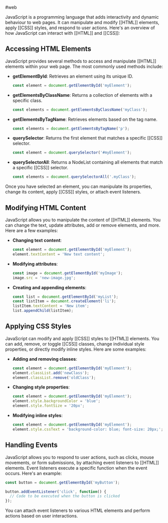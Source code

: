 #web 

JavaScript is a programming language that adds interactivity and dynamic behaviour to web pages. It can manipulate and modify [[HTML]] elements, apply [[CSS]] styles, and respond to user actions. Here's an overview of how JavaScript can interact with [[HTML]] and [[CSS]]:

## Accessing HTML Elements

JavaScript provides several methods to access and manipulate [[HTML]] elements within your web page. The most commonly used methods include:

- **getElementById**: Retrieves an element using its unique ID.

  ```javascript
  const element = document.getElementById('myElement');
  ```

- **getElementsByClassName**: Returns a collection of elements with a specific class.

  ```javascript
  const elements = document.getElementsByClassName('myClass');
  ```

- **getElementsByTagName**: Retrieves elements based on the tag name.

  ```javascript
  const elements = document.getElementsByTagName('p');
  ```

- **querySelector**: Returns the first element that matches a specific [[CSS]] selector.

  ```javascript
  const element = document.querySelector('#myElement');
  ```

- **querySelectorAll**: Returns a NodeList containing all elements that match a specific [[CSS]] selector.

  ```javascript
  const elements = document.querySelectorAll('.myClass');
  ```

Once you have selected an element, you can manipulate its properties, change its content, apply [[CSS]] styles, or attach event listeners.

## Modifying HTML Content

JavaScript allows you to manipulate the content of [[HTML]] elements. You can change the text, update attributes, add or remove elements, and more. Here are a few examples:

- **Changing text content**:

  ```javascript
  const element = document.getElementById('myElement');
  element.textContent = 'New text content';
  ```

- **Modifying attributes**:

  ```javascript
  const image = document.getElementById('myImage');
  image.src = 'new-image.jpg';
  ```

- **Creating and appending elements**:

  ```javascript
  const list = document.getElementById('myList');
  const listItem = document.createElement('li');
  listItem.textContent = 'New item';
  list.appendChild(listItem);
  ```

## Applying CSS Styles

JavaScript can modify and apply [[CSS]] styles to [[HTML]] elements. You can add, remove, or toggle [[CSS]] classes, change individual style properties, or directly modify inline styles. Here are some examples:

- **Adding and removing classes**:

  ```javascript
  const element = document.getElementById('myElement');
  element.classList.add('newClass');
  element.classList.remove('oldClass');
  ```

- **Changing style properties**:

  ```javascript
  const element = document.getElementById('myElement');
  element.style.backgroundColor = 'blue';
  element.style.fontSize = '20px';
  ```

- **Modifying inline styles**:

  ```javascript
  const element = document.getElementById('myElement');
  element.style.cssText = 'background-color: blue; font-size: 20px;';
  ```

## Handling Events

JavaScript allows you to respond to user actions, such as clicks, mouse movements, or form submissions, by attaching event listeners to [[HTML]] elements. Event listeners execute a specific function when the event occurs. Here's an example:

```javascript
const button = document.getElementById('myButton');

button.addEventListener('click', function() {
  // Code to be executed when the button is clicked
});
```

You can attach event listeners to various HTML elements and perform actions based on user interactions.